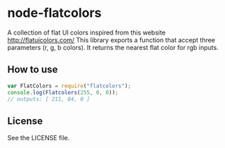 node-flatcolors
===============

A collection of flat UI colors inspired from this website http://flatuicolors.com/
This library exports a function that accept three parameters (r, g, b colors). It returns the nearest flat color for rgb inputs.

## How to use

```js
var FlatColors = require("flatcolors");
console.log(Flatcolors(255, 0, 0));
// outputs: [ 211, 84, 0 ]
```

## License
See the LICENSE file.
